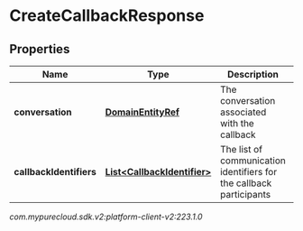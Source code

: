 # CreateCallbackResponse


## Properties

| Name | Type | Description | Notes |
| ------------ | ------------- | ------------- | ------------- |
| **conversation** | [**DomainEntityRef**](DomainEntityRef) | The conversation associated with the callback |  |
| **callbackIdentifiers** | [**List&lt;CallbackIdentifier&gt;**](CallbackIdentifier) | The list of communication identifiers for the callback participants |  |




_com.mypurecloud.sdk.v2:platform-client-v2:223.1.0_
